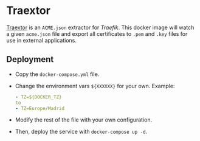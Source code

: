 # Traextor

[Traextor](https://gitlab.com/dj_arbz/traextor) is an `ACME.json` extractor for *Traefik*. This docker image will watch a given `acme.json` file and export all certificates to `.pem` and `.key` files for use in external applications.

## Deployment

- Copy the `docker-compose.yml` file.

- Change the environment vars `${XXXXXX}` for your own. Example:

  ```yaml
  - TZ=${DOCKER_TZ}
  to
  - TZ=Europe/Madrid
  ```

- Modify the rest of the file with your own configuration.

- Then, deploy the service with `docker-compose up -d`.
